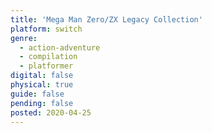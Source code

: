 ```yaml
---
title: 'Mega Man Zero/ZX Legacy Collection'
platform: switch
genre:
  - action-adventure
  - compilation
  - platformer
digital: false
physical: true
guide: false
pending: false
posted: 2020-04-25
---
```

